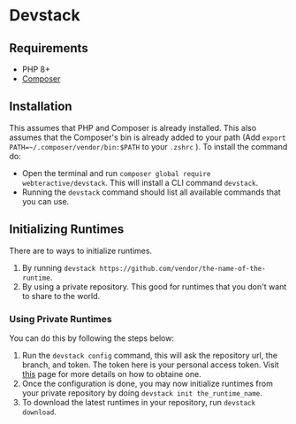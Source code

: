 # Devstack

## Requirements
- PHP 8+
- [Composer](https://getcomposer.org/)

## Installation
This assumes that PHP and Composer is already installed. This also assumes that the Composer's bin is already added to your path (Add `export PATH=~/.composer/vendor/bin:$PATH` to your `.zshrc` ). To install the command do:
- Open the terminal and run `composer global require webteractive/devstack`. This will install a CLI command `devstack`.
- Running the `devstack` command should list all available commands that you can use.


## Initializing Runtimes
There are to ways to initialize runtimes.
1. By running `devstack https://github.com/vendor/the-name-of-the-runtime`.
2. By using a private repository. This good for runtimes that you don't want to share to the world.

### Using Private Runtimes
You can do this by following the steps below:
1. Run the `devstack config` command, this will ask the repository url, the branch, and token. The token here is your personal access token. Visit [this](https://docs.github.com/en/authentication/keeping-your-account-and-data-secure/creating-a-personal-access-token) page for more details on how to obtaine one.
2. Once the configuration is done, you may now initialize runtimes from your private repository by doing `devstack init the_runtime_name`.
3. To download the latest runtimes in your repository, run `devstack download`.

